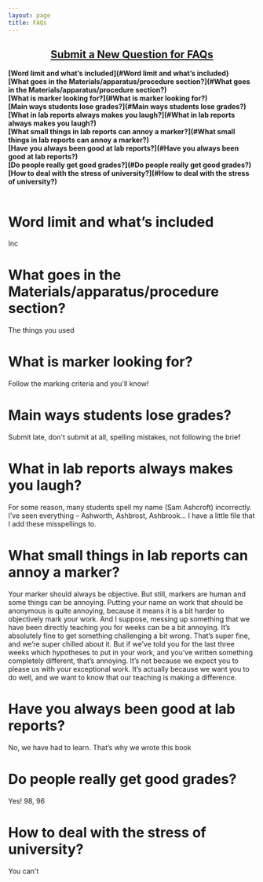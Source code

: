 ```yaml
---
layout: page
title: FAQs
---
```


<h2 style="text-align: center;"><a title="Click to submit a new FAQ" href="https://labreport.org/new-FAQ/">Submit a New Question for FAQs</a></h2>

**[Word limit and what’s included](#Word limit and what’s included)**  
**[What goes in the Materials/apparatus/procedure section?](#What goes in the Materials/apparatus/procedure section?)**  
**[What is marker looking for?](#What is marker looking for?)**  
**[Main ways students lose grades?](#Main ways students lose grades?)**  
**[What in lab reports always makes you laugh?](#What in lab reports always makes you laugh?)**  
**[What small things in lab reports can annoy a marker?](#What small things in lab reports can annoy a marker?)**  
**[Have you always been good at lab reports?](#Have you always been good at lab reports?)**  
**[Do people really get good grades?](#Do people really get good grades?)**  
**[How to deal with the stress of university?](#How to deal with the stress of university?)**  
<br>

# Word limit and what’s included  
Inc

# What goes in the Materials/apparatus/procedure section?  
The things you used

# What is marker looking for?  
Follow the marking criteria and you'll know!

# Main ways students lose grades?  
Submit late, don't submit at all, spelling mistakes, not following the brief

# What in lab reports always makes you laugh?  
For some reason, many students spell my name (Sam Ashcroft) incorrectly. I’ve seen everything – Ashworth, Ashbrost, Ashbrook… I have a little file that I add these misspellings to.  

# What small things in lab reports can annoy a marker?  
Your marker should always be objective. But still, markers are human and some things can be annoying. Putting your name on work that should be anonymous is quite annoying, because it means it is a bit harder to objectively mark your work. And I suppose, messing up something that we have been directly teaching you for weeks can be a bit annoying. It’s absolutely fine to get something challenging a bit wrong. That’s super fine, and we’re super chilled about it. But if we’ve told you for the last three weeks which hypotheses to put in your work, and you’ve written something completely different, that’s annoying. It’s not because we expect you to please us with your exceptional work. It’s actually because we want you to do well, and we want to know that our teaching is making a difference.

# Have you always been good at lab reports?  
No, we have had to learn. That’s why we wrote this book

# Do people really get good grades?  
Yes! 98, 96  

# How to deal with the stress of university?  
You can't
